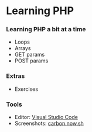 # Learning PHP

### Learning PHP a bit at a time

- Loops
- Arrays
- GET params
- POST params

### Extras

- Exercises

### Tools

- Editor: [Visual Studio Code](https://code.visualstudio.com/)
- Screenshots: [carbon.now.sh](https://carbon.now.sh/)
